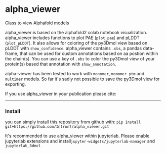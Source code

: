 # alpha_viewer
Class to view Alphafold models

alpha_viewer is based on the alphafold2 colab notebook visualization. alpha_viewer includes functions to plot PAE (`plot_pae`) and pLDDT (`plot_pLDDT`). It also allows for coloring of the py3Dmol view based on pLDDT with `show_confidence`. alpha_viewer contains `.obs`, a pandas data-frame, that can be used for custom annotations based on aa postion within the chain(s). You can use a key of `.obs` to color the py3Dmol view of your protein(s) based that annotation with `show_annotation`.

alpha-viewer has been tested to work with `monomer`, `monomer_ptm` and `multimer` models.
So far it's sadly not possible to save the py3Dmol view for exporting.

If you use alpha_viewer in your publication please cite: 


-------
### Install

you can simply install this repository from github with:
`pip install git+https://github.com/Intron7/alpha_viewer.git`


It's recommended to use alpha_viewer within jupyterlab. Please enable jupyterlab extensions and install`jupyter-widgets/jupyterlab-manager` and `jupyterlab_3dmol`
